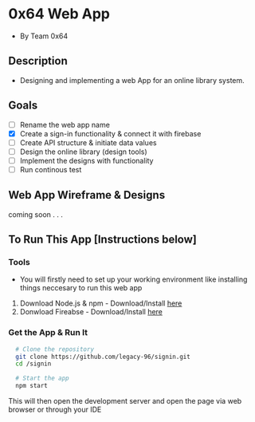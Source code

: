 # 0x64 Web App
- By Team 0x64 
## Description
- Designing and implementing a web App for an online library system.

## Goals
- [ ] Rename the web app name 
- [x] Create a sign-in functionality & connect it with firebase
- [ ] Create API structure & initiate data values
- [ ] Design the online library (design tools)
- [ ] Implement the designs with functionality
- [ ] Run continous test 

## Web App Wireframe & Designs
 coming soon . . .

## To Run This App [Instructions below]
### Tools
- You will firstly need to set up your working environment like installing things neccesary to run this web app
 1. Download Node.js & npm - Download/Install [here](https://docs.npmjs.com/downloading-and-installing-node-js-and-npm)
 2. Donwload Fireabse - Download/Install [here](https://www.npmjs.com/package/firebase)

### Get the App & Run It

```bash 
  # Clone the repository
  git clone https://github.com/legacy-96/signin.git
  cd /signin
```

```bash 
  # Start the app
  npm start
```
This will then open the development server and open the page via web browser or through your IDE
